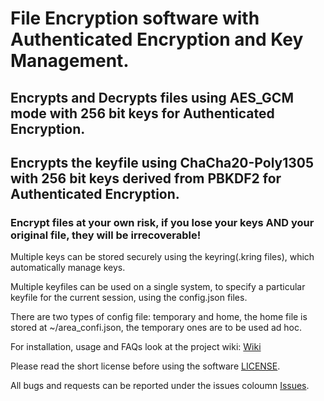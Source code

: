 <h1>File Encryption software with Authenticated Encryption and Key Management.

<h2>Encrypts and Decrypts files using AES_GCM mode with 256 bit keys for Authenticated Encryption.
<h2>Encrypts the keyfile using ChaCha20-Poly1305 with 256 bit keys derived from PBKDF2 for Authenticated Encryption.

<h3>Encrypt files at your own risk, if you lose your keys AND your original file, they will be irrecoverable!</h3>
Multiple keys can be stored securely using the keyring(.kring files), which automatically manage keys.

Multiple keyfiles can be used on a single system, to specify a particular keyfile for the current session, using the config.json files.

There are two types of config file: temporary and home, the home file is stored at ~/area_confi.json, the temporary ones are to be used ad hoc.

For installation, usage and FAQs look at the project wiki: [Wiki](https://github.com/rehanvipin/area-42/wiki)

Please read the short license before using the software [LICENSE](https://github.com/rehanvipin/area-42/blob/master/LICENSE.md).

All bugs and requests can be reported under the issues coloumn [Issues](https://github.com/rehanvipin/area-42/issues).
